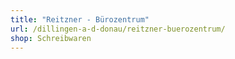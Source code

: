 ```yaml
---
title: "Reitzner - Bürozentrum"
url: /dillingen-a-d-donau/reitzner-buerozentrum/
shop: Schreibwaren
---
```

